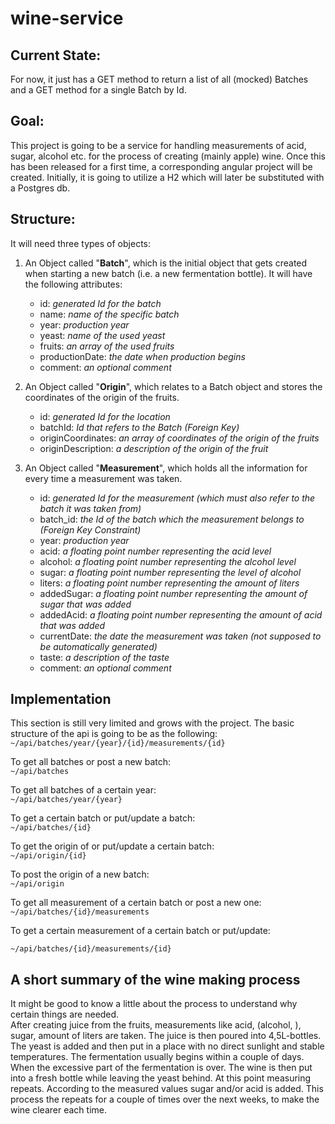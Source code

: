 # wine-service

## Current State:

For now, it just has a GET method to return a list of all (mocked) Batches and a GET method for a single Batch by Id. 

## Goal:

This project is going to be a service for handling measurements of acid, sugar, alcohol etc. for the process of creating (mainly apple) wine. Once this has been released for a first time, a corresponding angular project will be created. Initially, it is going to utilize a H2 which will later be substituted with a Postgres db.  
  
  


## Structure:

It will need three types of objects:  

1. An Object called "**Batch**", which is the initial object that gets created when starting a new batch (i.e. a new fermentation bottle).
It will have the following attributes:
    * id: _generated Id for the batch_
    * name: _name of the specific batch_
    * year: _production year_
    * yeast: _name of the used yeast_
    * fruits: _an array of the used fruits_
    * productionDate: _the date when production begins_  
    * comment: _an optional comment_
    
2. An Object called "**Origin**", which relates to a Batch object and stores the coordinates of the origin of the fruits.
    * id: _generated Id for the location_
    * batchId: _Id that refers to the Batch (Foreign Key)_
    * originCoordinates: _an array of coordinates of the origin of the fruits_
    * originDescription: _a description of the origin of the fruit_
    
3. An Object called "**Measurement**", which holds all the information for every time a measurement was taken.
    * id: _generated Id for the measurement (which must also refer to the batch it was taken from)_
    * batch_id: _the Id of the batch which the measurement belongs to (Foreign Key Constraint)_
    * year: _production year_
    * acid: _a floating point number representing the acid level_
    * alcohol: _a floating point number representing the alcohol level_
    * sugar: _a floating point number representing the level of alcohol_
    * liters: _a floating point number representing the amount of liters_
    * addedSugar: _a floating point number representing the amount of sugar that was added_
    * addedAcid: _a floating point number representing the amount of acid that was added_
    * currentDate: _the date the measurement was taken (not supposed to be automatically generated)_
    * taste: _a description of the taste_
    * comment: _an optional comment_
    
## Implementation
This section is still very limited and grows with the project. The basic structure of the api
is going to be as the following:  
``~/api/batches/year/{year}/{id}/measurements/{id}``  
  
  To get all batches or post a new batch:  
   ``~/api/batches``

 To get all batches of a certain year:  
 ``~/api/batches/year/{year}``  
   
   To get a certain batch or put/update a batch:  
    ``~/api/batches/{id}``  
      
To get the origin of or put/update a certain batch:  
``~/api/origin/{id}``  
  
  To post the origin of a new batch:  
  ``~/api/origin``  
      
To get all measurement of a certain batch or post a new one:  
 ``~/api/batches/{id}/measurements``  
   
To get a certain measurement of a certain batch or put/update:

 ``~/api/batches/{id}/measurements/{id}``  




    

## A short summary of the wine making process
It might be good to know a little about the process to understand why certain things are needed.  
After creating juice from the fruits, measurements like acid, (alcohol, ), sugar, amount of liters are taken. The juice is then poured into 4,5L-bottles. The yeast is added and then put
 in a place with no direct sunlight and stable temperatures. The fermentation usually begins within a couple of days.  
 When the excessive part of the fermentation is over. The wine is then put into a fresh bottle while leaving the yeast behind. 
At this point measuring repeats. According to the measured values sugar and/or acid is added. This process the repeats for a couple of times over the next weeks, to make the wine clearer each time.
